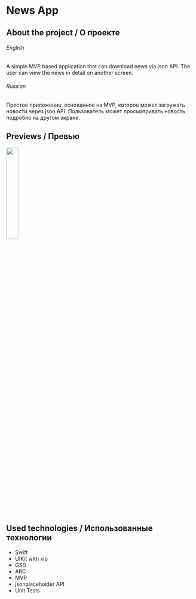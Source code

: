 # News App

## About the project / О проекте

###### English
A simple MVP based application that can download news via json API.
The user can view the news in detail on another screen.</br>

###### Russian

Простое приложение, основанное на MVP, которое может загружать новости через json API.
Пользователь может просматривать новость подробно на другом экране.</br>

## Previews / Превью
<img  src="./readme_assets/newsApp.gif" width="25%">

## Used technologies / Использованные технологии
- Swift
- UIKit with xib
- GSD
- ARC
- MVP
- jsonplaceholder API
- Unit Tests
